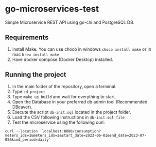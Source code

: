 # go-microservices-test
Simple Microservice REST API using go-chi and PostgreSQL DB.
## Requirements
1. Install Make. You can use choco in windows `choco install make` or in mac `brew install make`
2. Have docker compose (Docker Desktop) installed.

## Running the project
1. In the main folder of the repository, open a terminal.
2. Type `cd project`
3. Type `make up_build` and wait for everything to start.
4. Open the Database in your preferred db admin tool (Recommended DBeaver).
5. Execute the script `db-init.sql` located in the project folder.
6. Load the CSV following instructions in `db-init.sql file`
7. Test the microservice using the following curl:
```
curl --location 'localhost:8080/consumption?meters_ids=1&meters_ids=2&start_date=2023-06-01&end_date=2023-07-05&kind_period=daily'
```
